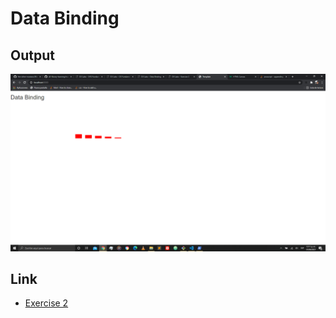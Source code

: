 # Data Binding

## Output

![image](https://github.com/the-other-mariana/d3-library-learning/blob/master/data-binding/capture.png?raw=true)

## Link

- [Exercise 2](https://sites.google.com/up.edu.mx/d3-labs/exercises/exercise-2)
